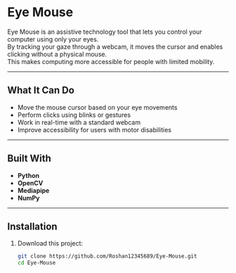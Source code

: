 # Eye Mouse

Eye Mouse is an assistive technology tool that lets you control your computer using only your eyes.  
By tracking your gaze through a webcam, it moves the cursor and enables clicking without a physical mouse.  
This makes computing more accessible for people with limited mobility.

---

## What It Can Do
- Move the mouse cursor based on your eye movements
- Perform clicks using blinks or gestures
- Work in real-time with a standard webcam
- Improve accessibility for users with motor disabilities

---

##  Built With
- **Python**
- **OpenCV**
- **Mediapipe**
- **NumPy**

---

##  Installation
1. Download this project:
   ```bash
   git clone https://github.com/Roshan12345689/Eye-Mouse.git
   cd Eye-Mouse
